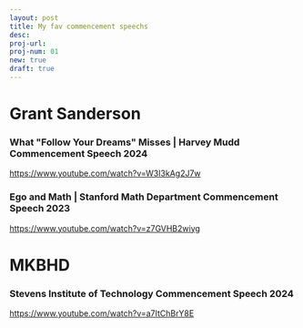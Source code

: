 ```yaml
---
layout: post
title: My fav commencement speechs
desc: 
proj-url:
proj-num: 01
new: true
draft: true
---
```


# Grant Sanderson

### What "Follow Your Dreams" Misses | Harvey Mudd Commencement Speech 2024
https://www.youtube.com/watch?v=W3I3kAg2J7w


### Ego and Math | Stanford Math Department Commencement Speech 2023
https://www.youtube.com/watch?v=z7GVHB2wiyg

# MKBHD

### Stevens Institute of Technology Commencement Speech 2024
https://www.youtube.com/watch?v=a7ItChBrY8E
